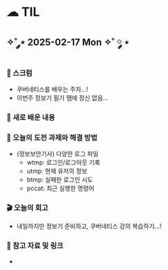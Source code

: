 # ☁︎ TIL

## ✧˚ ༘⋆ 2025-02-17 Mon ✧˚ ༘ ⋆

### 💬 스크럼
- 쿠버네티스를 배우는 주차...!
- 이번주 정보기 필기 땜에 정신 없음...

### 🖤 새로 배운 내용
#### 

### 🏁 오늘의 도전 과제와 해결 방법
- (정보보안기사) 다양한 로그 파일
    - wtmp: 로그인/로그아웃 기록
    - utmp: 현재 유저의 정보
    - btmp: 실패한 로그인 시도
    - pccat: 최근 실행한 명령어


### 🎬 오늘의 회고
- 내일까지만 정보기 준비하고, 쿠버네티스 강의 복습하기...!

### 👀 참고 자료 및 링크
- 
